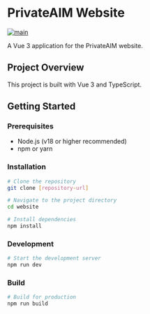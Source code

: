 # PrivateAIM Website

[![main](https://github.com/PrivateAim/website/actions/workflows/main.yml/badge.svg)](https://github.com/PrivateAim/website/actions/workflows/main.yml)

A Vue 3 application for the PrivateAIM website.

## Project Overview

This project is built with Vue 3 and TypeScript.

## Getting Started

### Prerequisites

- Node.js (v18 or higher recommended)
- npm or yarn

### Installation

```bash
# Clone the repository
git clone [repository-url]

# Navigate to the project directory
cd website

# Install dependencies
npm install
```

### Development

```bash
# Start the development server
npm run dev
```

### Build

```bash
# Build for production
npm run build
```
